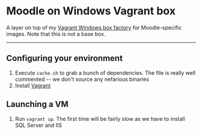 # Moodle on Windows Vagrant box

A layer on top of my
[Vagrant Windows box factory](https://github.com/LukeCarrier/vagrant-windows)
for Moodle-specific images. Note that this is not a base box.

* * *

## Configuring your environment

1. Execute ```cache.sh``` to grab a bunch of dependencies. The file is really
   well commented -- we don't source any nefarious binaries
2. Install [Vagrant](https://www.vagrantup.com/)

## Launching a VM

1. Run ```vagrant up```. The first time will be fairly slow as we have to
   install SQL Server and IIS
